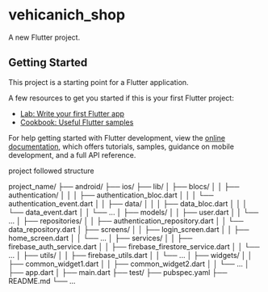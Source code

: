 # vehicanich_shop

A new Flutter project.

## Getting Started

This project is a starting point for a Flutter application.

A few resources to get you started if this is your first Flutter project:

- [Lab: Write your first Flutter app](https://docs.flutter.dev/get-started/codelab)
- [Cookbook: Useful Flutter samples](https://docs.flutter.dev/cookbook)

For help getting started with Flutter development, view the
[online documentation](https://docs.flutter.dev/), which offers tutorials,
samples, guidance on mobile development, and a full API reference.


project followed structure

project_name/
├── android/
├── ios/
├── lib/
│   ├── blocs/
│   │   ├── authentication/
│   │   │   ├── authentication_bloc.dart
│   │   │   └── authentication_event.dart
│   │   ├── data/
│   │   │   ├── data_bloc.dart
│   │   │   └── data_event.dart
│   │   └── ...
│   ├── models/
│   │   ├── user.dart
│   │   └── ...
│   ├── repositories/
│   │   ├── authentication_repository.dart
│   │   └── data_repository.dart
│   ├── screens/
│   │   ├── login_screen.dart
│   │   ├── home_screen.dart
│   │   └── ...
│   ├── services/
│   │   ├── firebase_auth_service.dart
│   │   ├── firebase_firestore_service.dart
│   │   └── ...
│   ├── utils/
│   │   ├── firebase_utils.dart
│   │   └── ...
│   ├── widgets/
│   │   ├── common_widget1.dart
│   │   ├── common_widget2.dart
│   │   └── ...
│   ├── app.dart
│   ├── main.dart
├── test/
├── pubspec.yaml
├── README.md
└── ...
